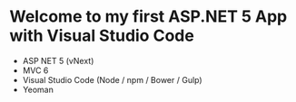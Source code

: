 # Welcome to my first ASP.NET 5 App with Visual Studio Code

- ASP NET 5 (vNext)
- MVC 6
- Visual Studio Code (Node / npm / Bower / Gulp)
- Yeoman
